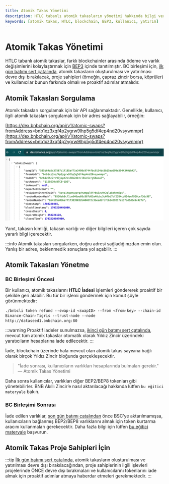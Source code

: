 ```yaml
---
title: Atomik Takas Yönetimi
description: HTLC tabanlı atomik takasların yönetimi hakkında bilgi verilmektedir. Kullanıcılar, atomik takasları sorgulamak, yönetmek ve projelerinde devre dışı bırakma işlemleri gerçekleştirmek için gerekli adımları öğrenebilirler.
keywords: [atomik takas, HTLC, blockchain, BEP3, kullanıcı, yatırım]
---
```


# Atomik Takas Yönetimi

HTLC tabanlı atomik takaslar, farklı blockchainler arasında ödeme ve varlık değişimlerini kolaylaştırmak için [BEP3](https://github.com/bnb-chain/BEPs/blob/master/BEPs/BEP3.md) içinde tanıtılmıştır. BC birleşimi için, [ilk gün batımı sert çatalında](https://github.com/bnb-chain/bEPs/pull/333), atomik takasların oluşturulması ve yatırılması devre dışı bırakılacak, proje sahipleri (örneğin, çapraz zincir borsa, köprüler) ve kullanıcılar bunun farkında olmalı ve proaktif adımlar atmalıdır.

## Atomik Takasları Sorgulama

Atomik takasları sorgulamak için bir API sağlanmaktadır. Genellikle, kullanıcı, ilgili atomik takasları sorgulamak için bir adres sağlayabilir, örneğin:

[https://dex.bnbchain.org/api/v1/atomic-swaps?fromAddress=bnb1xz3xqf4p2ygrw9lhp5g5df4ep4nd20vsywnmpr](https://dex.bnbchain.org/api/v1/atomic-swaps?fromAddress=bnb1xz3xqf4p2ygrw9lhp5g5df4ep4nd20vsywnmpr)

![img](../../images/bnb-chain/assets/bcfusion/user-atomic-swap1.png)

Yanıt, takasın kimliği, takasın varlığı ve diğer bilgileri içeren çok sayıda yararlı bilgi içerecektir.

:::info
Atomik takasları sorgularken, doğru adresi sağladığınızdan emin olun. Yanlış bir adres, beklenmedik sonuçlara yol açabilir.
:::

## Atomik Takasları Yönetme

### BC Birleşimi Öncesi

Bir kullanıcı, atomik takaslarını **HTLC İadesi** işlemleri göndererek proaktif bir şekilde geri alabilir. Bu tür bir işlemi göndermek için komut şöyle görünmektedir:

```shell
./bnbcli token refund --swap-id <swapID> --from <from-key> --chain-id Binance-Chain-Tigris --trust-node --node http://dataseed1.bnbchain.org:80
```

:::warning
Proaktif iadeler sunulmazsa, [ikinci gün batımı sert çatalında](https://github.com/bnb-chain/bEPs/pull/333), mevcut tüm atomik takaslar otomatik olarak Yıldız Zincir üzerindeki yaratıcıların hesaplarına iade edilecektir. 
:::

İade, blockchain üzerinde hala mevcut olan atomik takas sayısına bağlı olarak birçok Yıldız Zincir bloğunda gerçekleşecektir. 

> "İade sonrası, kullanıcıların varlıkları hesaplarında bulmaları gerekir."  
> — Atomik Takas Yönetimi

Daha sonra kullanıcılar, varlıkları diğer BEP2/BEP8 tokenları gibi yönetebilirler. BNB Akıllı Zincir’e nasıl aktarılacağı hakkında lütfen `bu eğitici materyale` bakın.

### BC Birleşimi Sonrası

İade edilen varlıklar, [son gün batımı çatalından](https://github.com/bnb-chain/bEPs/pull/333) önce BSC’ye aktarılmamışsa, kullanıcıların bağlanmış BEP2/BEP8 varlıklarını almak için token kurtarma aracını kullanmaları gerekecektir. Daha fazla bilgi için lütfen [bu eğitici materyale](https://docs.google.com/document/d/1rMWwYGt-s6FXcRiUrBSN8dtOU96HDz0T3GaZyzbo7VQ/edit?pli=1#heading=h.df0svx3bznak) başvurun.

## Atomik Takas Proje Sahipleri İçin

:::tip
[İlk gün batımı sert çatalında](https://github.com/bnb-chain/bEPs/pull/333), atomik takasların oluşturulması ve yatırılması devre dışı bırakılacağından, proje sahiplerinin ilgili işlevleri projelerinde ÖNCE devre dışı bırakmaları ve kullanıcılarını tokenlarını iade almak için proaktif adımlar atmaya haberdar etmeleri gerekmektedir.
:::